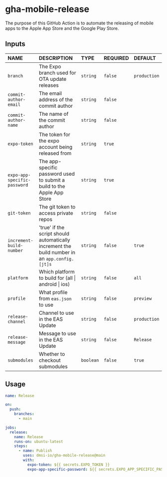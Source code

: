 # gha-mobile-release

The purpose of this GitHub Action is to automate the releasing of mobile apps to the Apple
App Store and the Google Play Store.

## Inputs

| NAME                         | DESCRIPTION                                                                                   | TYPE      | REQUIRED | DEFAULT      |
|:-----------------------------|:----------------------------------------------------------------------------------------------|:----------|:---------|:-------------|
| `branch`                     | The Expo branch used for OTA update releases                                                  | `string`  | `false`  | `production` |
| `commit-author-email`        | The email address of the commit author                                                        | `string`  | `false`  |              |
| `commit-author-name`         | The name of the commit author                                                                 | `string`  | `false`  |              |
| `expo-token`                 | The token for the expo account being released from                                            | `string`  | `true`   |              |
| `expo-app-specific-password` | The app-specific password used to submit a build to the Apple App Store                       | `string`  | `true`   |              |
| `git-token`                  | The git token to access private repos                                                         | `string`  | `false`  |              |
| `increment-build-number`     | 'true' if the script should automatically increment the build number in an `app.config.[jt]s` | `string`  | `false`  | `true`       |
| `platform`                   | Which platform to build for (all &#124; android &#124; ios)                                   | `string`  | `false`  | `all`        |
| `profile`                    | What profile from `eas.json` to use                                                           | `string`  | `false`  | `preview`    |
| `release-channel`            | Channel to use in the EAS Update                                                              | `string`  | `false`  | `production` |
| `release-message`            | Message to use in the EAS Update                                                              | `string`  | `false`  | `Release`    |
| `submodules`                 | Whether to checkout submodules                                                                | `boolean` | `false`  | `true`       |

## Usage

```yaml
name: Release

on:
  push:
    branches:
      - main

jobs:
  release:
    name: Release
    runs-on: ubuntu-latest
    steps:
      - name: Publish
        uses: dmsi-io/gha-mobile-release@main
        with:
          expo-token: ${{ secrets.EXPO_TOKEN }}
          expo-app-specific-password: ${{ secrets.EXPO_APP_SPECIFIC_PASSWORD }}
```

